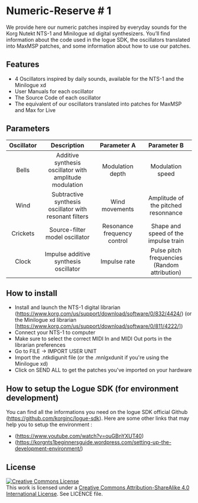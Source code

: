 # Numeric-Reserve # 1
We provide here our numeric patches inspired by everyday sounds for the Korg Nutekt NTS-1 and Minilogue xd digital synthesizers. 
You’ll find information about the code used in the logue SDK, the oscillators translated into MaxMSP patches, and some information about how to use our patches.

## Features
- 4 Oscillators inspired by daily sounds, available for the NTS-1 and the Minilogue xd
- User Manuals for each oscillator
- The Source Code of each oscillator
- The equivalent of our oscillators translated into patches for MaxMSP and Max for Live

## Parameters
 
| Oscillator     | Description                                             | Parameter A                      | Parameter B                                       |
| :------------: | :-----------------------------------------------------: | :------------------------------: | :-----------------------------------------------: |
| Bells          | Additive synthesis oscillator with amplitude modulation | Modulation depth                 | Modulation speed                                  |
| Wind           | Subtractive synthesis oscillator with resonant filters  | Wind movements                   | Amplitude of the pitched resonnance               |
| Crickets       | Source-filter model oscillator                          | Resonance frequency control      | Shape and speed of the impulse train              |
| Clock          | Impulse additive synthesis oscillator                   | Impulse rate                     | Pulse pitch frequencies (Random attribution)      |

## How to install
 - Install and launch the NTS-1 digital librarian (https://www.korg.com/us/support/download/software/0/832/4424/) (or the Minilogue xd librarian [https://www.korg.com/us/support/download/software/0/811/4222/])
 - Connect your NTS-1 to computer
 - Make sure to select the correct MIDI In and MIDI Out ports in the librarian preferences
 - Go to FILE -> IMPORT USER UNIT
 - Import the .ntkdigunit file (or the .mnlgxdunit if you're using the Minilogue xd)
 - Click on SEND ALL to get the patches you've imported on your hardware

## How to setup the Logue SDK (for environment development)
You can find all the informations you need on the logue SDK official Github (https://github.com/korginc/logue-sdk). Here are some other links that may help you to setup the environment : 
- (https://www.youtube.com/watch?v=ouGBnYXUT40)
- (https://korgnts1beginnersguide.wordpress.com/setting-up-the-development-environment/)

## License

<a rel="license" href="http://creativecommons.org/licenses/by-sa/4.0/"><img alt="Creative Commons License" style="border-width:0" src="https://i.creativecommons.org/l/by-sa/4.0/88x31.png" /></a><br />This work is licensed under a <a rel="license" href="http://creativecommons.org/licenses/by-sa/4.0/">Creative Commons Attribution-ShareAlike 4.0 International License</a>. See LICENCE file.
